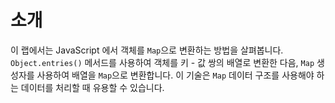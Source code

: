 # 소개

이 랩에서는 JavaScript 에서 객체를 `Map`으로 변환하는 방법을 살펴봅니다. `Object.entries()` 메서드를 사용하여 객체를 키 - 값 쌍의 배열로 변환한 다음, `Map` 생성자를 사용하여 배열을 `Map`으로 변환합니다. 이 기술은 `Map` 데이터 구조를 사용해야 하는 데이터를 처리할 때 유용할 수 있습니다.
